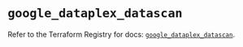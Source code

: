 # `google_dataplex_datascan`

Refer to the Terraform Registry for docs: [`google_dataplex_datascan`](https://registry.terraform.io/providers/hashicorp/google/6.49.2/docs/resources/dataplex_datascan).
